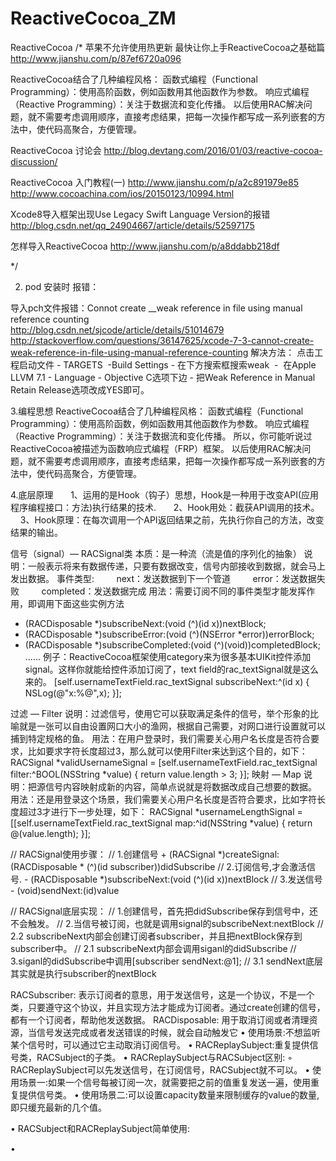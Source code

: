 # ReactiveCocoa_ZM


ReactiveCocoa
/*  苹果不允许使用热更新
最快让你上手ReactiveCocoa之基础篇
http://www.jianshu.com/p/87ef6720a096

ReactiveCocoa结合了几种编程风格：
函数式编程（Functional Programming）：使用高阶函数，例如函数用其他函数作为参数。
响应式编程（Reactive Programming）：关注于数据流和变化传播。
以后使用RAC解决问题，就不需要考虑调用顺序，直接考虑结果，把每一次操作都写成一系列嵌套的方法中，使代码高聚合，方便管理。


ReactiveCocoa 讨论会
http://blog.devtang.com/2016/01/03/reactive-cocoa-discussion/

ReactiveCocoa 入门教程(一)
http://www.jianshu.com/p/a2c891979e85
http://www.cocoachina.com/ios/20150123/10994.html

Xcode8导入框架出现Use Legacy Swift Language Version的报错
http://blog.csdn.net/qq_24904667/article/details/52597175

怎样导入ReactiveCocoa
http://www.jianshu.com/p/a8ddabb218df

*/


2. pod 安装时 报错：

导入pch文件报错：Connot create __weak reference in file using manual reference counting   
http://blog.csdn.net/sjcode/article/details/51014679
http://stackoverflow.com/questions/36147625/xcode-7-3-cannot-create-weak-reference-in-file-using-manual-reference-counting
解决方法：
点击工程启动文件 - TARGETS  -Build Settings - 在下方搜索框搜索weak  -  在Apple LLVM 7.1 - Language - Objective C选项下边 - 把Weak Reference in Manual Retain Release选项改成YES即可。


3.编程思想
ReactiveCocoa结合了几种编程风格：
函数式编程（Functional Programming）：使用高阶函数，例如函数用其他函数作为参数。
响应式编程（Reactive Programming）：关注于数据流和变化传播。
所以，你可能听说过ReactiveCocoa被描述为函数响应式编程（FRP）框架。
以后使用RAC解决问题，就不需要考虑调用顺序，直接考虑结果，把每一次操作都写成一系列嵌套的方法中，使代码高聚合，方便管理。

4.底层原理
      1、运用的是Hook（钩子）思想，Hook是一种用于改变API(应用程序编程接口：方法)执行结果的技术.
      2、Hook用处：截获API调用的技术。
      3、Hook原理：在每次调用一个API返回结果之前，先执行你自己的方法，改变结果的输出。


信号（signal）— RACSignal类
本质：是一种流（流是值的序列化的抽象）
说明：一般表示将来有数据传递，只要有数据改变，信号内部接收到数据，就会马上发出数据。
事件类型:
        next：发送数据到下一个管道
        error：发送数据失败
        completed：发送数据完成
用法：需要订阅不同的事件类型才能发挥作用，即调用下面这些实例方法
- (RACDisposable *)subscribeNext:(void (^)(id x))nextBlock;
- (RACDisposable *)subscribeError:(void (^)(NSError *error))errorBlock;
- (RACDisposable *)subscribeCompleted:(void (^)(void))completedBlock;
......
例子：ReactiveCocoa框架使用category来为很多基本UIKit控件添加signal。这样你就能给控件添加订阅了，text field的rac_textSignal就是这么来的。
[self.usernameTextField.rac_textSignal subscribeNext:^(id x) {
NSLog(@"x:%@",x);
}];

过滤 — Filter
说明：过滤信号，使用它可以获取满足条件的信号，举个形象的比喻就是一张可以自由设置网口大小的渔网，根据自己需要，对网口进行设置就可以捕到特定规格的鱼。
用法：在用户登录时，我们需要关心用户名长度是否符合要求，比如要求字符长度超过3，那么就可以使用Filter来达到这个目的，如下：
RACSignal *validUsernameSignal =
[self.usernameTextField.rac_textSignal filter:^BOOL(NSString *value) {
return value.length > 3;
}];
映射 — Map
说明：把源信号内容映射成新的内容，简单点说就是将数据改成自己想要的数据。
用法：还是用登录这个场景，我们需要关心用户名长度是否符合要求，比如字符长度超过3才进行下一步处理，如下：
RACSignal *usernameLengthSignal =
[[self.usernameTextField.rac_textSignal map:^id(NSString *value) {
return @(value.length);
}];




// RACSignal使用步骤：
// 1.创建信号 + (RACSignal *)createSignal:(RACDisposable * (^)(id<RACSubscriber> subscriber))didSubscribe
// 2.订阅信号,才会激活信号. - (RACDisposable *)subscribeNext:(void (^)(id x))nextBlock
// 3.发送信号 - (void)sendNext:(id)value

// RACSignal底层实现：
// 1.创建信号，首先把didSubscribe保存到信号中，还不会触发。
// 2.当信号被订阅，也就是调用signal的subscribeNext:nextBlock
// 2.2 subscribeNext内部会创建订阅者subscriber，并且把nextBlock保存到subscriber中。
// 2.1 subscribeNext内部会调用siganl的didSubscribe
// 3.siganl的didSubscribe中调用[subscriber sendNext:@1];
// 3.1 sendNext底层其实就是执行subscriber的nextBlock


RACSubscriber: 表示订阅者的意思，用于发送信号，这是一个协议，不是一个类，只要遵守这个协议，并且实现方法才能成为订阅者。通过create创建的信号，都有一个订阅者，帮助他发送数据。
RACDisposable: 用于取消订阅或者清理资源，当信号发送完成或者发送错误的时候，就会自动触发它
•	使用场景:不想监听某个信号时，可以通过它主动取消订阅信号。
•	RACReplaySubject:重复提供信号类，RACSubject的子类。
•	RACReplaySubject与RACSubject区别:
◦	RACReplaySubject可以先发送信号，在订阅信号，RACSubject就不可以。
•	使用场景一:如果一个信号每被订阅一次，就需要把之前的值重复发送一遍，使用重复提供信号类。
•	使用场景二:可以设置capacity数量来限制缓存的value的数量,即只缓充最新的几个值。

•	RACSubject和RACReplaySubject简单使用:

•	




